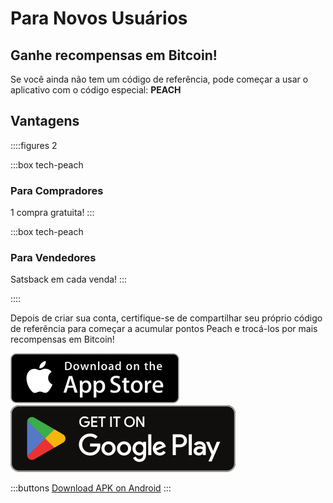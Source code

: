 # Para Novos Usuários
## Ganhe recompensas em Bitcoin!

Se você ainda não tem um código de referência, pode começar a usar o aplicativo com o código especial: **PEACH**

## Vantagens
::::figures 2

:::box tech-peach
### Para Compradores
1 compra gratuita!
:::

:::box tech-peach
### Para Vendedores
Satsback em cada venda!
:::

::::

Depois de criar sua conta, certifique-se de compartilhar seu próprio código de referência para começar a acumular pontos Peach e trocá-los por mais recompensas em Bitcoin!

<div>
  <div class="md:flex items-end">
    <a href="https://testflight.apple.com/join/wfSPFEWG"><img class="h-180px md:h-90px" src="/img/home/download-on-the-app-store.svg" alt="Download on the Apple Store"></a>
    <a class="md:ml-4" href="https://play.google.com/store/apps/details?id=com.peachbitcoin.peach.mainnet"><img class="h-180px md:h-90px" src="/img/home/get-it-on-google-play.svg" alt="Get it on Google Play"></a>
  </div>

  :::buttons
  [Download APK on Android](/apk/)
  :::

</div>
